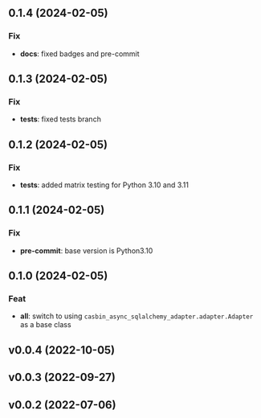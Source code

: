 ## 0.1.4 (2024-02-05)

### Fix

- **docs**: fixed badges and pre-commit

## 0.1.3 (2024-02-05)

### Fix

- **tests**: fixed tests branch

## 0.1.2 (2024-02-05)

### Fix

- **tests**: added matrix testing for Python 3.10 and 3.11

## 0.1.1 (2024-02-05)

### Fix

- **pre-commit**: base version is Python3.10

## 0.1.0 (2024-02-05)

### Feat

- **all**: switch to using `casbin_async_sqlalchemy_adapter.adapter.Adapter` as a base class

## v0.0.4 (2022-10-05)

## v0.0.3 (2022-09-27)

## v0.0.2 (2022-07-06)
